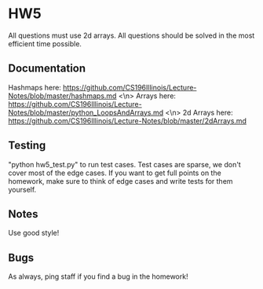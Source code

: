 # HW5

All questions must use 2d arrays. All questions should be solved in the most efficient time possible.

## Documentation
Hashmaps here: https://github.com/CS196Illinois/Lecture-Notes/blob/master/hashmaps.md <\n>
Arrays here: https://github.com/CS196Illinois/Lecture-Notes/blob/master/python_LoopsAndArrays.md <\n>
2d Arrays here: https://github.com/CS196Illinois/Lecture-Notes/blob/master/2dArrays.md

## Testing
"python hw5_test.py" to run test cases.
Test cases are sparse, we don't cover most of the edge cases. If you want to get full points on the homework, make sure to think of edge cases and write tests for them yourself.

## Notes
Use good style!

## Bugs
As always, ping staff if you find a bug in the homework!
